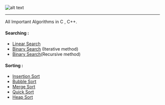 ![alt text](https://www.algorithm.agency/wp-content/uploads/2019/01/Algorithm-Logo-blue-on-white.png ) 

---
All Important Algorithms in C , C++.
#### Searching :
- [Linear Search](https://www.markdownguide.org)
- [Binary Search](https://www.markdownguide.org) (Iterative method)
- [Binary Search](https://www.markdownguide.org)(Recursive method)
#### Sorting :
- [Insertion Sort](https://www.markdownguide.org)
- [Bubble Sort](https://www.markdownguide.org)
- [Merge Sort](https://www.markdownguide.org)
- [Quick Sort](https://www.markdownguide.org)
- [Heap Sort](https://www.markdownguide.org)
